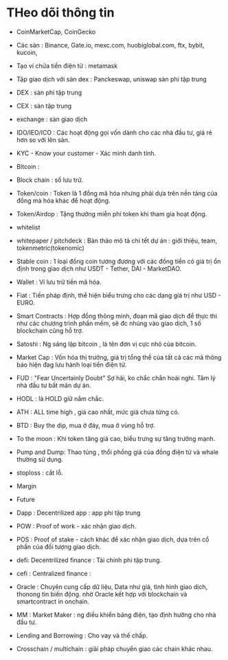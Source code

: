 # THeo dõi thông tin 
- CoinMarketCap, CoinGecko

- Các sàn : Binance, Gate.io, mexc.com, huobiglobal.com, ftx, bybit, kucoin,  
- Tạo ví chứa tiền điện tử : metamask
- Tập giao dịch với sàn dex : Panckeswap, uniswap sàn phi tập trung
- DEX : sàn phi tập trung
- CEX : sàn tập trung
- exchange : sàn giao dịch
- IDO/IEO/ICO : Các hoạt động gọi vốn dành cho các nhà đầu tư, giá rẻ hơn so với lên sàn.
- KYC - Know your customer - Xác minh danh tính.
- Bitcoin :
- Block chain : sổ lưu trữ.
- Token/coin : Token là 1 đồng mã hóa nhưng phải dựa trên nền tảng của đồng mà hóa khác để hoạt động.
- Token/Airdop : Tặng thưởng miễn phí token khi tham gia hoạt động.
- whitelist
- whitepaper / pitchdeck : Bản thảo mô tả chi tết dự án : giới thiệu, team, tokenmetric(tokenomic)
- Stable coin : 1 loại đồng coin tương đương với các đồng tiền có giá trị ổn định trong giao dịch như USDT - Tether, DAI - MarketDAO.
- Wallet : Ví lưu trữ tiền mã hóa.
- Fiat : Tiền pháp định, thể hiện biểu trưng cho các dạng giá trị như USD - EURO.
- Smart Contracts : Hợp đồng thông minh, đoạn mã giao dịch để thực thi như các chương trình phần mềm, sẽ đc nhúng vào giao dịch, 1 số blockchain cũng hỗ trợ.
- Satoshi : Ng sáng lập bitcoin , là tên đơn vị cực nhỏ của bitcoin.
- Market Cap : Vốn hóa thị trường, giá trị tổng thể của tất cả các mã thông báo hiện đag lưu hành loại tiền điện tử.
- FUD : "Fear Uncertainly Doubt" Sợ hãi, ko chắc chắn hoài nghi. Tâm lý nhà đầu tư bất mãn dự án.
- HODL : là HOLD giữ nắm chắc.
- ATH : ALL time high , giá cao nhất, mức giá chưa từng có.
- BTD : Buy the dip, mua ở đáy, mua ở vùng hỗ trợ.
- To the moon : Khi token tăng giá cao, biểu trưng sự tăng trưởng mạnh.
- Pump and Dump: Thao túng , thổi phồng giá của đồng điện tử và whale thường sử dụng.
- stoploss : cắt lỗ.
- Margin
- Future
- Dapp : Decentrilized app : app phi tập trung
- POW : Proof of work - xác nhận giao dịch.
- POS : Proof of stake - cách khác để xác nhận giao dịch, dựa trên cổ phần của đối tượng giao dịch.
- defi: Decentrilized finance : Tài chính phi tập trung.
- cefi : Centralized finance :
- Oracle : Chuyên cung cấp dữ liệu, Data như giá, tình hình giao dịch, thonong tin biến động. nhờ Oracle kết hợp với blockchain và smartcontract in onchain.
- MM : Market Maker : ng điều khiển bảng điện, tạo định hưỡng cho nhà đầu tư.
- Lending and Borrowing : Cho vay và thế chấp.
- Crosschain / multichain : giải pháp chuyển giao các chain khác nhau. 
